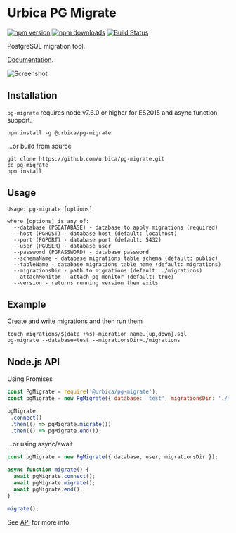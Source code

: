 # Urbica PG Migrate

[![npm version](https://img.shields.io/npm/v/@urbica/pg-migrate.svg)](https://www.npmjs.com/package/@urbica/pg-migrate)
[![npm downloads](https://img.shields.io/npm/dt/@urbica/pg-migrate.svg)](https://www.npmjs.com/package/@urbica/pg-migrate)
[![Build Status](https://travis-ci.org/urbica/pg-migrate.svg?branch=master)](https://travis-ci.org/urbica/pg-migrate)

PostgreSQL migration tool.

[Documentation](https://urbica.github.io/pg-migrate/).

![Screenshot](https://raw.githubusercontent.com/urbica/pg-migrate/master/screenshot.png)

## Installation

`pg-migrate` requires node v7.6.0 or higher for ES2015 and async function support.

```shell
npm install -g @urbica/pg-migrate
```

...or build from source

```shell
git clone https://github.com/urbica/pg-migrate.git
cd pg-migrate
npm install
```

## Usage

```shell
Usage: pg-migrate [options]

where [options] is any of:
  --database (PGDATABASE) - database to apply migrations (required)
  --host (PGHOST) - database host (default: localhost)
  --port (PGPORT) - database port (default: 5432)
  --user (PGUSER) - database user
  --password (PGPASSWORD) - database password
  --schemaName - database migrations table schema (default: public)
  --tableName - database migrations table name (default: migrations)
  --migrationsDir - path to migrations (default: ./migrations)
  --attachMonitor - attach pg-monitor (default: true)
  --version - returns running version then exits
```

## Example

Create and write migrations and then run them

```shell
touch migrations/$(date +%s)-migration_name.{up,down}.sql
pg-migrate --database=test --migrationsDir=./migrations
```

## Node.js API

Using Promises

```js
const PgMigrate = require('@urbica/pg-migrate');
const pgMigrate = new PgMigrate({ database: 'test', migrationsDir: './migrations' });

pgMigrate
 .connect()
 .then(() => pgMigrate.migrate())
 .then(() => pgMigrate.end());
```

...or using async/await

```js
const pgMigrate = new PgMigrate({ database, user, migrationsDir });

async function migrate() {
  await pgMigrate.connect();
  await pgMigrate.migrate();
  await pgMigrate.end();
}

migrate();
```

See [API](https://urbica.github.io/pg-migrate/) for more info.

